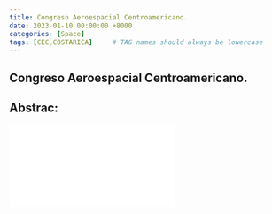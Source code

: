```yaml
---
title: Congreso Aeroespacial Centroamericano.
date: 2023-01-10 00:00:00 +8000
categories: [Space]
tags: [CEC,COSTARICA]     # TAG names should always be lowercase
---
```

## Congreso Aeroespacial Centroamericano.


## Abstrac:

<embed src="assets/docs/Luis Alfonso Pinzón Fuster-2.pdf" type="application/pdf">
